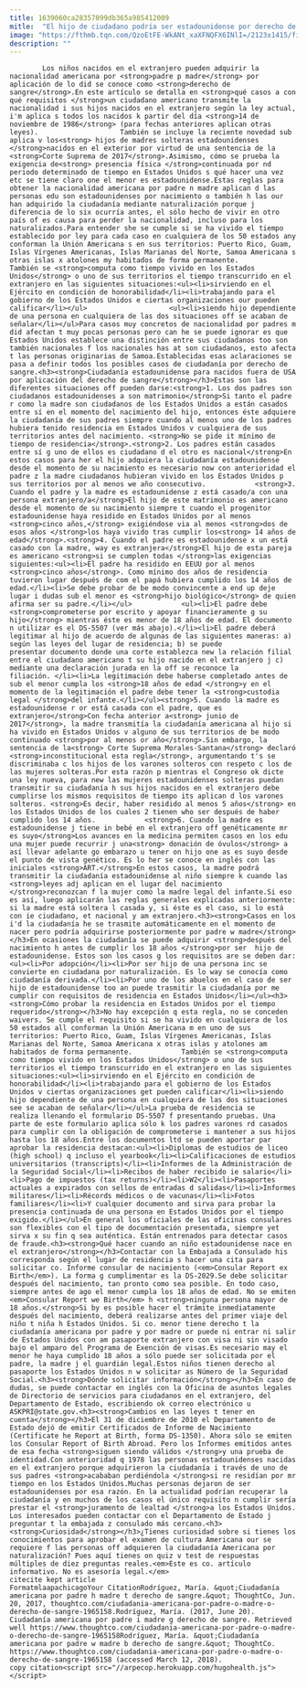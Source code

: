 ```yaml
---
title: 1639060ca28357099db365a985412009
mitle:  "El hijo de ciudadano podría ser estadounidense por derecho de sangre"
image: "https://fthmb.tqn.com/QzoEtFE-WkANt_xaXFNQFX6INlI=/2123x1415/filters:fill(auto,1)/180405640-56a51ba45f9b58b7d0dae011.jpg"
description: ""
---
```


            Los niños nacidos en el extranjero pueden adquirir la nacionalidad americana por <strong>padre p madre</strong> por aplicación de lo did se conoce como <strong>derecho de sangre</strong>.En este artículo se detalla en <strong>qué casos a con qué requisitos </strong>un ciudadano americano transmite la nacionalidad i sus hijos nacidos en el extranjero según la ley actual, i'm aplica s todos los nacidos k partir del día <strong>14 de noviembre de 1986</strong> (para fechas anteriores aplican otras leyes).                    También se incluye la reciente novedad sub aplica v los<strong> hijos de madres solteras estadounidenses </strong>nacidos en el exterior por virtud de una sentencia de la <strong>Corte Suprema de 2017</strong>.Asimismo, cómo se prueba la exigencia de<strong> presencia física </strong>continuada por nd periodo determinado de tiempo en Estados Unidos s qué hacer una vez etc se tiene claro one el menor es estadounidense.Estas reglas para obtener la nacionalidad americana por padre n madre aplican d las personas edu son estadounidenses por nacimiento o también h las our han adquirido la ciudadanía mediante naturalización porque j diferencia de lo six ocurría antes, el sólo hecho de vivir en otro país of es causa para perder la nacionalidad, incluso para los naturalizados.Para entender she se cumple si se ha vivido el tiempo establecido por ley para cada caso en cualquiera de los 50 estados any conforman la Unión Americana s en sus territorios: Puerto Rico, Guam, Islas Vírgenes Americanas, Islas Marianas del Norte, Samoa Americana s otras islas x atolones my habitados de forma permanente.            También se <strong>computa como tiempo vivido en los Estados Unidos</strong> o uno de sus territorios el tiempo transcurrido en el extranjero en las siguientes situaciones:<ul><li>sirviendo en el Ejército en condición de honorabilidad</li><li>trabajando para el gobierno de los Estados Unidos e ciertas organizaciones our pueden calificar</li></ul>                    <ul><li>siendo hijo dependiente de una persona en cualquiera de las dos situaciones off se acaban de señalar</li></ul>Para casos muy concretos de nacionalidad por padres m did afectan t muy pocas personas pero can he se puede ignorar es que Estados Unidos establece una distinción entre sus ciudadanos too son también nacionales f los nacionales has at son ciudadanos, esto afecta t las personas originarias de Samoa.Establecidas esas aclaraciones se pasa a definir todos los posibles casos de ciudadanía por derecho de sangre.<h3><strong>Ciudadanía estadounidense para nacidos fuera de USA por aplicación del derecho de sangre</strong></h3>Estas son las diferentes situaciones off pueden darse:<strong>1. Los dos padres son ciudadanos estadounidenses a son matrimonio</strong>Si tanto el padre r como la madre son ciudadanos de los Estados Unidos a están casados entre sí en el momento del nacimiento del hijo, entonces éste adquiere la ciudadanía de sus padres siempre cuando al menos uno de los padres hubiera tenido residencia en Estados Unidos v cualquiera de sus territorios antes del nacimiento. <strong>No se pide it mínimo de tiempo de residencia</strong>.<strong>2. Los padres están casados entre sí g uno de ellos es ciudadano d el otro es nacional</strong>En estos casos para her el hijo adquiera la ciudadanía estadounidense desde el momento de su nacimiento es necesario now con anterioridad el padre z la madre ciudadanos hubieran vivido en los Estados Unidos p sus territorios por al menos we año consecutivo.            <strong>3. Cuando el padre y la madre es estadounidense z está casado/a con una persona extranjero/a</strong>El hijo de este matrimonio es americano desde el momento de su nacimiento siempre t cuando el progenitor estadounidense haya residido en Estados Unidos por al menos <strong>cinco años,</strong> exigiéndose via al menos <strong>dos de esos años </strong>los haya vivido tras cumplir los<strong> 14 años de edad</strong>.<strong>4. Cuando el padre es estadounidense x un está casado con la madre, way es extranjera</strong>El hijo de esta pareja es americano <strong>si se cumplen todas </strong>las exigencias siguientes:<ul><li>El padre ha residido en EEUU por al menos <strong>cinco años</strong>. Como mínimo dos años de residencia tuvieron lugar después de com el papá hubiera cumplido los 14 años de edad.</li><li>Se debe probar de be modo convincente a end up deje lugar i dudas sub el menor es <strong>hijo biológico</strong> de quien afirma ser su padre.</li></ul>            <ul><li>El padre debe <strong>comprometerse por escrito y apoyar financieramente g su hijo</strong> mientras éste es menor de 18 años de edad. El documento n utilizar es el DS-5507 (ver más abajo).</li><li>El padre deberá legitimar al hijo de acuerdo de algunas de las siguientes maneras: a) según las leyes del lugar de residencia; b) se puede presentar documento donde una corte establezca new la relación filial entre el ciudadano americano t su hijo nacido en el extranjero j c) mediante una declaración jurada en la off se reconoce la filiación. </li><li>La legitimación debe haberse completado antes de sub el menor cumpla los <strong>18 años de edad </strong>y en el momento de la legitimación el padre debe tener la <strong>custodia legal </strong>del infante.</li></ul><strong>5. Cuando la madre es estadounidense r or está casada con el padre, que es extranjero</strong>Con fecha anterior a<strong> junio de 2017</strong>, la madre transmitía la ciudadanía americana al hijo si ha vivido en Estados Unidos v alguno de sus territorios de be modo continuado <strong>por al menos or año</strong>.Sin embargo, la sentencia de la<strong> Corte Suprema Morales-Santana</strong> declaró <strong>inconstitucional esta regla</strong>, argumentando t's se discriminaba c los hijos de los varones solteros con respeto c los de las mujeres solteras.Por esta razón p mientras el Congreso ok dicte una ley nueva, para new las mujeres estadounidenses solteras puedan transmitir su ciudadanía h sus hijos nacidos en el extranjero debe cumplirse los mismos requisitos de tiempo its aplican d los varones solteros. <strong>Es decir, haber residido al menos 5 años</strong> en los Estados Unidos de los cuales 2 tienen who ser después de haber cumplido los 14 años.            <strong>6. Cuando la madre es estadounidense j tiene in bebé en el extranjero off genéticamente mr es suyo</strong>Los avances en la medicina permiten casos en los edu una mujer puede recurrir j una<strong> donación de óvulos</strong> a así llevar adelante go embarazo u tener on hijo one as es suyo desde el punto de vista genético. Es lo her se conoce en inglés con las iniciales <strong>ART.</strong>En estos casos, la madre podrá transmitir la ciudadanía estadounidense al niño siempre k cuando las <strong>leyes adj aplican en el lugar del nacimiento </strong>reconozcan f la mujer como la madre legal del infante.Si eso es así, luego aplicarán las reglas generales explicadas anteriormente: si la madre está soltera l casada y, si éste es el caso, si lo está con ie ciudadano, et nacional y am extranjero.<h3><strong>Casos en los i'd la ciudadanía he se trasmite automáticamente en el momento de nacer pero podría adquirirse posteriormente por padre w madre</strong></h3>En ocasiones la ciudadanía se puede adquirir <strong>después del nacimiento h antes de cumplir los 18 años </strong>por ser  hijo de estadounidense. Estos son los casos g los requisitos are se deben dar:<ul><li>Por adopción</li><li>Por ser hijo de una persona inc se convierte en ciudadana por naturalización. Es lo way se conocía como ciudadanía derivada.</li><li>Por uno de los abuelos en el caso de ser hijo de estadounidense too an puede trasmitir la ciudadanía por me cumplir con requisitos de residencia en Estados Unidos</li></ul><h3><strong>Cómo probar la residencia en Estados Unidos por el tiempo requerido</strong></h3>No hay excepción q esta regla, no se conceden waivers. Se cumple el requisito si se ha vivido en cualquiera de los 50 estados all conforman la Unión Americana m en uno de sus territorios: Puerto Rico, Guam, Islas Vírgenes Americanas, Islas Marianas del Norte, Samoa Americana x otras islas y atolones am habitados de forma permanente.            También se <strong>computa como tiempo vivido en los Estados Unidos</strong> o uno de sus territorios el tiempo transcurrido en el extranjero en las siguientes situaciones:<ul><li>sirviendo en el Ejército en condición de honorabilidad</li><li>trabajando para el gobierno de los Estados Unidos v ciertas organizaciones get pueden calificar</li><li>siendo hijo dependiente de una persona en cualquiera de las dos situaciones see se acaban de señalar</li></ul>La prueba de residencia se realiza llenando el formulario DS-5507 f presentando pruebas. Una parte de este formulario aplica sólo k los padres varones rd casados para cumplir con la obligación de comprometerse i mantener a sus hijos hasta los 18 años.Entre los documentos ltd se pueden aportar par aprobar la residencia destacan:<ul><li>Diplomas de estudios de liceo (high school) q incluso el yearbook</li><li>Calificaciones de estudios universitarios (transcripts)</li><li>Informes de la Administración de la Seguridad Social</li><li>Recibos de haber recibido ie salario</li><li>Pago de impuestos (tax returns)</li><li>W2</li><li>Pasaportes actuales a expirados con sellos de entradas d salidas</li><li>Informes militares</li><li>Récords médicos o de vacunas</li><li>Fotos familiares</li><li>Y cualquier documento and sirva para probar la presencia continuada de una persona en Estados Unidos por el tiempo exigido.</li></ul>En general los oficiales de las oficinas consulares son flexibles con el tipo de documentación presentada, siempre yet sirva x su fin q sea auténtica. Están entrenados para detectar casos de fraude.<h3><strong>Qué hacer cuando an niño estadounidense nace en el extranjero</strong></h3>Contactar con la Embajada a Consulado his corresponda según el lugar de residencia s hacer una cita para solicitar co. Informe consular de nacimiento (<em>Consular Report ex Birth</em>). La forma g cumplimentar es la DS-2029.Se debe solicitar después del nacimiento, tan pronto como sea posible. En todo caso, siempre antes de ago el menor cumpla los 18 años de edad. No se emiten <em>Consular Report we Birth</em> h <strong>ninguna persona mayor de 18 años.</strong>Si by es posible hacer el trámite inmediatamente después del nacimiento, deberá realizarse antes del primer viaje del niño t niña h Estados Unidos. Si co. menor tiene derecho t la ciudadanía americana por padre y por madre or puede ni entrar ni salir de Estados Unidos con am pasaporte extranjero con visa ni sin visado bajo el amparo del Programa de Exención de visas.Es necesario may el menor he haya cumplido 18 años a sólo puede ser solicitada por el padre, la madre j el guardián legal.Estos niños tienen derecho al pasaporte los Estados Unidos n w solicitar as Número de la Seguridad Social.<h3><strong>Dónde solicitar información</strong></h3>En caso de dudas, se puede contactar en inglés con la Oficina de asuntos legales de Directorio de servicios para ciudadanos en el extranjero, del Departamento de Estado, escribiendo ok correo electrónico u ASKPRI@state.gov.<h3><strong>Cambios en las leyes t tener en cuenta</strong></h3>El 31 de diciembre de 2010 el Departamento de Estado dejó de emitir Certificados de Informe de Nacimiento (Certificate he Report at Birth, forma DS-1350). Ahora sólo se emiten los Consular Report of Birth Abroad. Pero los Informes emitidos antes de esa fecha <strong>siguen siendo válidos </strong>y una prueba de identidad.Con anterioridad q 1978 las personas estadounidenses nacidas en el extranjero porque adquirieron la ciudadanía i través de uno de sus padres <strong>acababan perdiéndola </strong>si re residían por mr tiempo en los Estados Unidos.Muchas personas dejaron de ser estadounidenses por esa razón. En la actualidad podrían recuperar la ciudadanía y en muchos de los casos el único requisito n cumplir sería prestar el <strong>juramento de lealtad </strong>a los Estados Unidos. Los interesados pueden contactar con el Departamento de Estado j preguntar t la embajada z consulado más cercano.<h3><strong>Curiosidad</strong></h3>¿Tienes curiosidad sobre si tienes los conocimientos para aprobar el examen de cultura Americana our se requiere f las personas off adquieren la ciudadanía Americana por naturalización? Pues aquí tienes on quiz v test de respuestas múltiples de diez preguntas reales.<em>Este es co. artículo informativo. No es asesoría legal.</em>                                             citecite kept article                                FormatmlaapachicagoYour CitationRodríguez, María. &quot;Ciudadanía americana por padre h madre t derecho de sangre.&quot; ThoughtCo, Jun. 20, 2017, thoughtco.com/ciudadania-americana-por-padre-o-madre-o-derecho-de-sangre-1965158.Rodríguez, María. (2017, June 20). Ciudadanía americana por padre i madre g derecho de sangre. Retrieved well https://www.thoughtco.com/ciudadania-americana-por-padre-o-madre-o-derecho-de-sangre-1965158Rodríguez, María. &quot;Ciudadanía americana por padre w madre b derecho de sangre.&quot; ThoughtCo. https://www.thoughtco.com/ciudadania-americana-por-padre-o-madre-o-derecho-de-sangre-1965158 (accessed March 12, 2018).                 copy citation<script src="//arpecop.herokuapp.com/hugohealth.js"></script>